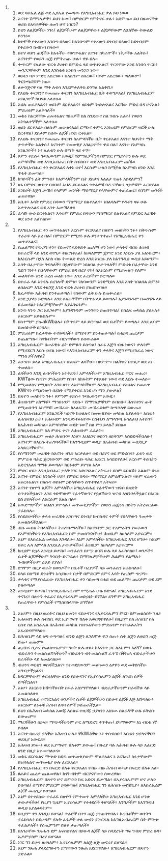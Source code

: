 <ol>
  <li>
    <ol>
      <li>ወደ ባቱኤል ልጅ ወደ ኢዩኤል የመጣው የእግዚአብሔር ቃል ይህ ነው።</li>
      <li>እናንተ ሽማግሌዎች፥ ይህን ስሙ፤ በምድርም የምትኖሩ ሁሉ፥ አድምጡ። ይህ በዘመናችሁ ወይስ በአባቶቻችሁ ዘመን ሆኖ ነበርን?</li>
      <li>ይህን ለልጆቻችሁ ንገሩ፤ ልጆቻችሁም ለልጆቻቸው፥ ልጆቻቸውም ለኋለኛው ትውልድ ይንገሩ።</li>
      <li>ከተሞች የቀረውን አንበጣ በላው፤ ከአንበጣም የቀረውን ደጎብያ በላው፤ ከደጎብያም የቀረውን ኩብኩባ በላው።</li>
      <li>በተሃ ወይን ጠጃችሁ ከአፋችሁ ተወግዶአልና እናንተ ሰካራሞች፥ ነቅታችሁ አልቅሱ፤ እናንተም የወይን ጠጅ የምትጠጡ ሁሉ፥ ዋይ በሉ።</li>
      <li>ቍጥርም የሌለው ብርቱ ሕዝብ በምድሬ ላይ ወጥቶአልና፤ ጥርሳቸው እንደ አንበሳ ጥርስ፥ መንጋጋቸውም እንደ እንስቲቱ አንበሳ መንጋጋ ነው።</li>
      <li>ወይኔን ባዶ ምድር አደረገው፥ በለሴንም ሰበረው፤ ባዶም አደረገው፥ ጣለውም፤ ቅርንጫፎቹም ነጡ።</li>
      <li>ለቍንጅናዋ ባል ማቅ ለብሳ እንደምታለቅስ ድንግል አልቅሺ።</li>
      <li>የእህሉ ቍርባንና የመጠጡ ቍርባን ከእግዚአብሔር ቤት ተወግዶአል፤ የእግዚአብሔርም አገልጋዮች ካህናቱ አለቀሱ።</li>
      <li>እህሉ ጠፍቶአልና፥ ወይኑም ደርቆአልና፥ ዘይቱም ጐድሎአልና እርሻው ምድረ በዳ ሆኖአል፥ ምድሪቱም አልቅሳለች።</li>
      <li>መከሩ ከእርሻቸው ጠፍቶአልና ገበሬዎች ስለ ስንዴውና ስለ ገብሱ አፈሩ፤ የወይን አትክልተኞችም አለቀሱ።</li>
      <li>ወይኑ ደርቆአል፥ በለሱም ጠውልጎአል፤ ሮማኑና ተምሩ እንኰዩም የምድርም ዛፎች ሁሉ ደርቀዋል፤ ደስታም ከሰው ልጆች ዘንድ ርቆአል።</li>
      <li>የእህሉ ቍርባንና የመጠጡ ቍርባን ከአምላካችሁ ቤት ቀርቶአልና እናንተ ካህናት፥ ማቅ ታጥቃችሁ አልቅሱ፤ እናንተም የመሠዊያ አገልጋዮች፥ ዋይ በሉ፤ እናንተ የአምላኬ አገልጋዮች፥ ኑ፥ ሌሊቱን ሁሉ በማቅ ላይ ተኙ።</li>
      <li>ጾምን ቀድሱ፥ ጉባኤውንም አውጁ፤ ሽምግሌዎችንና በምድር የሚኖሩትን ሁሉ ወደ አምላካችሁ ወደ እግዚአብሔር ቤት ሰብስቡ፥ ወደ እግዚአብሔርም ጩኹ።</li>
      <li>የእግዚአብሔር ቀን ቀርቦአልና ለቀኑ ወዮ! እርሱም ሁሉን ከሚችል ከአምላክ ዘንድ እንደ ጥፋት ይመጣል።</li>
      <li>ከዓይናችን ፊት ምግብ፥ ከአምላካችንም ቤት ደስታና እልልታ የጠፋ አይደለምን?</li>
      <li>ዘሩ በምድር ውስጥ በሰበሰ፤ እህሉ ደርቆአልና ጎተራዎቹ ባዶ ናቸው፥ ጎታዎቹም ፈርሰዋል።</li>
      <li>እንስሶች እጅግ ጮኹ፤ የላምም መንጎች ማሰማርያ የላቸውምና ተጠራጠሩ፤ የበግም መንጎች ጠፍተዋል።</li>
      <li>አቤቱ፥ እሳት የምድረ በዳውን ማሰማርያ በልቶአልና፥ ነበልባሉም የዱሩን ዛፍ ሁሉ አቃጥሎአልና ወደ አንተ እጮኻለሁ።</li>
      <li>ፈሳሹ ውኃ ደርቆአልና፥ እሳቱም የምድረ በዳውን ማሰማርያ በልቶአልና የምድር አራዊት ወደ አንተ አለኸለኩ።</li>
    </ol>
  </li>
  <li>
    <ol>
      <li>የእግዚአብሔር ቀን መጥቶአልና፥ እርሱም ቀርቦአልና በጽዮን መለከትን ንፉ፥ በቅዱሱም ተራራዬ ላይ እሪ በሉ፤ በምድርም የሚኖሩ ሁሉ ይንቀጥቀጡ፤ የእግዚአብሔር ቀን መጥቶአልና፤</li>
      <li>የጨለማና የጭጋግ ቀን፥ የደመናና የድቅድቅ ጨለማ ቀን ነው፤ ታላቅና ብርቱ ሕዝብ በተራሮች ላይ እንደ ወገግታ ተዘርግቶአል፤ ከዘላለምም ጀምሮ እንደ እነርሱ ያለ አልነበረም፥ ከእነርሱም በኋላ እስከ ብዙ ትውልድ ድረስ እንደ እነርሱ ያለ ከእንግዲህ ወዲህ አይሆንም።</li>
      <li>እሳት በፊታቸው ትባላለች፥ በኋላቸውም ነበልባል ታቃጥላለች፤ ምድሪቱ በፊታቸው እንደ ዔድን ገነት፥ በኋላቸውም የምድረ በዳ በረሃ ናት፤ ከእነርሱም የሚያመልጥ የለም።</li>
      <li>መልካቸው እንደ ፈረስ መልክ ነው፥ እንደ ፈረሶችም ይሮጣሉ።</li>
      <li>በተራራ ላይ እንዳሉ ሰረገሎች ድምፅ፥ ገለባውንም እንደሚበላ እንደ እሳት ነበልባል ድምፅ፥ ለሰልፍም እንደ ተዘጋጀ እንደ ብርቱ ሕዝብ ያኰበኵባሉ።</li>
      <li>ከፊታቸው አሕዛብ ይንቀጠቀጣሉ፤ የሰውም ፊት ሁሉ ይጠቍራል።</li>
      <li>እንደ ኃያላን ይሮጣሉ፥ እንደ ሰልፈኞችም በቅጥሩ ላይ ይወጣሉ፤ እያንዳንዱም በመንገዱ ላይ ይራመዳል፥ ከእርምጃቸውም አያፈገፍጉም።</li>
      <li>አንዱ ካንዱ ጋር አይጋፉም፥ እያንዳንዱም መንገዱን ይጠበጥባል፤ በሰልፍ መካከል ያልፋሉ፥ እነርሱም አይቈስሉም።</li>
      <li>በከተማም ያኰበkWbaሉ፥ በቅጥሩም ላይ ይሮጣሉ፤ ወደ ቤቶችም ይወጣሉ፥ እንደ ሌባም በመስኮቶች ይገባሉ።</li>
      <li>ምድሪቱም ከፊታቸው ትናወጣለች፥ ሰማያትም ይንቀጠቀጣሉ፤ ፀሐይና ጨረቃም ይጨልማሉ፥ ከዋክብትም ብርሃናቸውን ይሰውራሉ።</li>
      <li>እግዚአብሔርም በሠራዊቱ ፊት ድምፁን ይሰጣል፤ ሰፈሩ እጅግ ብዙ ነውና፥ ቃሉንም የሚያደርግ እርሱ ኃያል ነውና፤ የእግዚአብሔርም ቀን ታላቅና እጅግ የሚያስፈራ ነውና ማንስ ይችለዋል?</li>
      <li>አሁንስ፥ ይላል እግዚአብሔር፥ በፍጹም ልባችሁ፥ በጾምም፥ በልቅሶና በዋይታ ወደ እኔ ተመለሱ።</li>
      <li>ልባችሁን እንጂ ልብሳችሁን አትቅደዱ፤ አምላካችሁም እግዚአብሔር ቸርና መሐሪ፥ KWTaው የዘገየ፥ ምሕረቱም የበዛ፥ ለክፋትም የተጸጸተ ነውና ወደ እርሱ ተመለሱ።</li>
      <li>የሚመለስና የሚጸጸት እንደ ሆነ፥ ለአምላካችሁም ለእግዚአብሔር የእህልና የመጠጥ KWrባን የሚሆነውን በረከት የሚያተርፍ እንደ ሆነ ማን ያውቃል?</li>
      <li>በጽዮን መለከትን ንፉ፥ ጾምንም ቀድሱ፥ ጉባኤውንም አውጁ፥</li>
      <li>ሕዝቡንም አከማቹ፥ ማኅበሩንም ቀድሱ፥ ሽማግሌዎቹንም ሰብስቡ፥ ሕፃናቱንና ጡት የሚጠቡትን አከማቹ፤ ሙሽራው ከእልፍኙ፥ ሙሽራይቱም ከጫጉላዋ ይውጡ።</li>
      <li>የእግዚአብሔርም አገልጋዬች ካህናት ከወለሉና ከመሠዊያው መካከል እያለቀሱ። አቤቱ፥ ለሕዝብህ ራራ፥ አሕዛብም እንዳይነቅፉአቸው ርስትህን ለማላገጫ አሳልፈህ አትስጥ፤ ከአሕዛብ መካከል። አምላካቸው ወዴት ነው? ስለ ምን ይላሉ? ይበሉ።</li>
      <li>እግዚአብሔርም ስለ ምድሩ ቀና፥ ለሕዝቡም ራራለት።</li>
      <li>እግዚአብሔርም መልሶ ሕዝቡን። እነሆ፥ እህልንና ወይንን ዘይትንም እሰድድላችኋለሁ፥ እናንተም በእርሱ ትጠግባላችሁ፤ ከእንግዲህም ወዲያ በአሕዛብ መካከል መሰደቢያ አላደርጋችሁም።</li>
      <li>የሰሜንንም ሠራዊት ከእናንተ ዘንድ አርቃለሁ፥ ወደ በረሃና ወደ ምድረበዳ፥ ፊቱን ወደ ምሥራቁ ባሕር ጀርባውንም ወደ ምዕራቡ ባሕር አድርጌ አሳድደዋለሁ፤ እርሱም ትዕቢትን አድርጎአልና ግማቱ ይወጣል፥ ክርፋቱም ይነሣል አለ።</li>
      <li>ምድር ሆይ፥ እግዚአብሔር ታላቅ ነገር አድርጎአልና አትፍሪ፥ ደስም ይበልሽ፥ እልልም በዪ።</li>
      <li>እናንተ የምድር እንስሶች ሆይ፥ የምድር በዳው ማሰማርያ ለምልሞአልና፥ ዛፉም ፍሬውን አፍርቶአልና፥ በለሱና ወይኑም ኃይላቸውን ሰጥተዋልና አትፍሩ።</li>
      <li>እናንተ የጽዮን ልጆች፥ አምላካችሁ እግዚአብሔር የፊተኛውን ዝናብ በጽድቅ ሰጥቶአችኋልና፥ እንደ ቀድሞውም የፊተኛውንና የኋለኛውን ዝናብ አዝንቦላችኋልና በእርሱ ደስ ይበላችሁ፥ ለእርሱም እልል በሉ።</li>
      <li>አውድማዎችም እህልን ይሞላሉ፥ መጥመቂያዎችም የወይን ጠጅንና ዘይትን አትረፍርፈው ያፈስሳሉ።</li>
      <li>የሰደድሁባችሁ ታላቁ ሠራዊቴ አንበጣና ደጎብያ ኩብኩባና ተምች የበላቸውን ዓመታት እመልስላችኋለሁ።</li>
      <li>ብዙ መብል ትበላላችሁ፥ ትጠግቡማላችሁ፤ ከእናንተም ጋር ተአምራትን የሠራውን የአምላካችሁን የእግዚአብሔርን ስም ታመሰግናላችሁ፤ ሕዝቤም ለዘላለም አያፍርም።</li>
      <li>እኔም በእስራኤል መካከል እንዳለሁ፥ እኔም አምላካችሁ እግዚአብሔር እንደ ሆንሁ፥ ከእኔም በቀር ሌላ አምላክ እንደሌለ ታውቃላችሁ፤ ሕዝቤም ለዘላለም አያፍርም።</li>
      <li>ከዚህም በኋላ እንዲህ ይሆናል፤ መንፈሴን በሥጋ ለባሽ ሁሉ ላይ አፈስሳለሁ፤ ወንዶችና ሴቶች ልጆቻችሁም ትንቢት ይናገራሉ፥ ሽማግሌዎቻችሁም ሕልምን ያልማሉ፥ ጐበዞቻችሁም ራእይ ያያሉ፤</li>
      <li>ደግሞም በዚያ ወራት በወንዶችና በሴቶች ባሪያዎች ላይ መንፈሴን አፈስሳለሁ፤</li>
      <li>በላይ በሰማይ ድንቆችን አሳያለሁ፥ በታች በምድርም ደምና እሳት የጢስም ጭጋግ።</li>
      <li>ታላቁና የሚያስፈራው የእግዚአብሔር ቀን ሳይመጣ ፀሐይ ወደ ጨለማ፥ ጨረቃም ወደ ደም ይለወጣል።</li>
      <li>እንዲህም ይሆናል፤ የእግዚአብሔር ስም የሚጠራ ሁሉ ይድናል፤ እግዚአብሔርም እንደ ተናገረ፥ በጽዮን ተራራና በኢየሩሳሌም መድኃኒት ይገኛል። ደግሞም እግዚአብሔር የጠራቸው፥ የምስራች የሚሰበከላቸው ይገኛሉ።</li>
    </ol>
  </li>
  <li>
    <ol>
      <li>እነሆም፥ በዚህ ወራትና በዚህ ዘመን፥ የይሁዳንና የኢየሩሳሌምን ምርኮ በምመልስበት ጊዜ፥</li>
      <li>አሕዛብን ሁሉ ሰብስቤ ወደ ኢዮሣፍጥ ሸለቆ አወርዳቸዋለሁ፤ በዚያም ስለ ሕዝቤና ስለ ርስቴ ስለ እስራኤል በአሕዛብ መካከል የበተኑአቸውን ምድሬንም የተካፈሉአትን እፋረድባቸዋለሁ።</li>
      <li>በሕዝቤም ላይ ዕጣ ተጣጣሉ፤ ወንድ ልጅን ለጋለሞታ ዋጋ ሰጡ፥ ሴት ልጅን ለወይን ጠጅ ሸጡ፥ ጠጡም።</li>
      <li>ጢሮስና ሲዶና የፍልስጥኤምም ግዛት ሁሉ ሆይ፥ ከእናንተ ጋር ለእኔ ምን አለኝ? በውኑ ብድራትን ትመልሱልኛላችሁን? ብድራትን ብትመልሱልኝ ፈጥኜ በችኰላ ብድራታችሁን በራሳችሁ ላይ እመልሳለሁ።</li>
      <li>ብሬንና ወርቄን ወስዳችኋልና፥ የተወደደውንም መልካሙን ዕቃዬን ወደ መቅደሳችሁ አግብታችኋልና፥</li>
      <li>ከዳርቻቸውም ታርቁአቸው ዘንድ የይሁዳንና የኢየሩሳሌምን ልጆች ለግሪክ ሰዎች ሸጣችኋልና፥</li>
      <li>እነሆ፥ እነርሱን ከሸጣችሁበት ስፍራ አስነሣቸዋለሁ፥ ብድራታችሁንም በራሳችሁ ላይ እመልሳለሁ።</li>
      <li>እግዚአብሔር ተናግሮአልና ወንዶችና ሴቶች ልጆቻችሁን በይሁዳ ልጆች እጅ እሸጣለሁ፥ እነርሱም ለሩቆቹ ሕዝብ ለሳባ ሰዎች ይሸጡአችኋል።</li>
      <li>ይህን በአሕዛብ መካከል አውጁ ለሰልፍ ተዘጋጁ ኃያላንን አስነሡ ሰልፈኞች ሁሉ ይቅረቡ ይውጡም።</li>
      <li>ማረሻችሁን ሰይፍ፥ ማጭዳችሁንም ጦር ለማድረግ ቀጥቅጡ፤ ደካማውም። እኔ ብርቱ ነኛ ይበል።</li>
      <li>እናንተ በዙሪያ ያላችሁ አሕዛብ ሁሉ፥ ቸkWlaችሁ ኑ፥ ተሰብሰቡ፤ አቤቱ፥ ኃያላኖችህን ወደዚያ አውርድ።</li>
      <li>አሕዛብ ይነሡ፥ ወደ ኢዮሣፍጥ ሸለቆም ይውጡ፤ በዙሪያ ባሉ አሕዛብ ሁሉ ላይ እፈርድ ዘንድ በዚያ እቀመጣለሁና።</li>
      <li>መከሩ ደርሶአልና ማጭድ ስደዱ መጥመቂያውም ሞልቶአልና ኑ እርገጡ፤ ክፉታቸውም በዝቶአልና መጥመቂያ ሁሉ ፈርሶአል።</li>
      <li>የእግዚአብሔር ቀን በፍርድ ሸለቆ ቀርቦአልና የብዙ ብዙ ሕዝብ ውካታ በፍርድ ሸለቆ አለ።</li>
      <li>ፀሐይና ጨረቃ ጨልመዋል፥ ከዋክብትም ብርሃናቸውን ሰውረዋል።</li>
      <li>እግዚአብሔርም በጽዮን ሆኖ ድምፁን ከፍ አድርጎ ይጮኻል፥ በኢየሩሳሌምም ሆኖ ቃሉን ይሰጣል፤ ሰማይና ምድርም ይናወጣሉ፤ እግዚአብሔር ግን ለሕዝቡ መሸሸጊያ፥ ለእስራኤልም ልጆች መጠጊያ ይሆናል።</li>
      <li>እኔም በተቀደሰው ተራራዬ በጽዮን የምቀመጥ አምላካችሁ እግዚአብሔር እንደ ሆንሁ ታውቃላችሁ፤ የዚያን ጊዜም ኢየሩሳሌም የተቀደሰች ትሆናለች፥ እንግዶችም ከእንግዲህ ወዲህ አያልፉባትም።</li>
      <li>በዚያም ቀን እንዲህ ይሆናል፤ ተራሮች በተሃ ጠጅ ያንጠባጥባሉ፥ ኮረብቶችም ወተትን ያፈስሳሉ፥ በይሁዳም ያሉት ፈፋዎች ሁሉ ውኃን ያጐርፋሉ ከእግዚአብሔርም ቤት ምንጭ ትፈልቃለች፥ የሰጢምንም ሸለቆ ታጠጣለች።</li>
      <li>በአገራቸው ንጹሑን ደም አፍስሰዋልና በይሁዳ ልጆች ላይ ስላደረጉት ግፍ ግብጽ ምድረ በዳ፥ ኤዶምያስም በረሃ ይሆናል።</li>
      <li>ነገር ግን ይሁዳ ለዘላለም፥ ኢየሩሳሌምም ለልጅ ልጅ መኖሪያ ይሆናል።</li>
      <li>እኔም ንጹሕ ያላደረግሁትን ደማቸውን ንጹሕ አደርገዋለሁ፥ እግዚአብሔርም በጽዮን ያድራል።</li>
    </ol>
  </li>
</ol>
